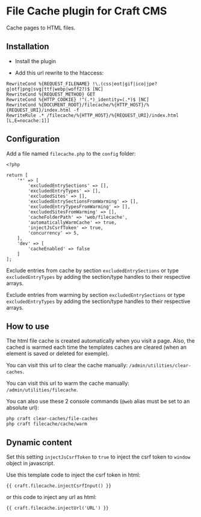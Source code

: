 # File Cache plugin for Craft CMS

Cache pages to HTML files.

## Installation

- Install the plugin

- Add this url rewrite to the htaccess:

```
RewriteCond %{REQUEST_FILENAME} !\.(css|eot|gif|ico|jpe?g|otf|png|svg|ttf|webp|woff2?)$ [NC]
RewriteCond %{REQUEST_METHOD} GET
RewriteCond %{HTTP_COOKIE} !^(.*)_identity=(.*)$ [NC]
RewriteCond %{DOCUMENT_ROOT}/filecache/%{HTTP_HOST}/%{REQUEST_URI}/index.html -f
RewriteRule .* /filecache/%{HTTP_HOST}/%{REQUEST_URI}/index.html [L,E=nocache:1]]
```

## Configuration

Add a file named `filecache.php` to the `config` folder:

```
<?php

return [
	'*' => [
		'excludedEntrySections' => [],
		'excludedEntryTypes' => [],
		'excludedSites' => [],
		'excludedEntrySectionsFromWarming' => [],
		'excludedEntryTypesFromWarming' => [],
		'excludedSitesFromWarming' => [],
		'cacheFolderPath' => 'web/filecache',
		'automaticallyWarmCache' => true,
		'injectJsCsrfToken' => true,
		'concurrency' => 5,
	],
	'dev' => [
		'cacheEnabled' => false
	]
];

```

Exclude entries from cache by section `excludedEntrySections` or type `excludedEntryTypes` by adding the section/type handles to their respective arrays.

Exclude entries from warming by section `excludedEntrySections` or type `excludedEntryTypes` by adding the section/type handles to their respective arrays.

## How to use

The html file cache is created automatically when you visit a page. Also, the cached is warmed each time the templates caches are cleared (when an element is saved or deleted for exemple). 

You can visit this url to clear the cache manually: `/admin/utilities/clear-caches`.

You can visit this url to warm the cache manually: `/admin/utilities/filecache`.

You can also use these 2 console commands (`@web` alias must be set to an absolute url):
```
php craft clear-caches/file-caches
php craft filecache/cache/warm
```

## Dynamic content

Set this setting `injectJsCsrfToken` to `true` to inject the csrf token to `window` object in javascript.

Use this template code to inject the csrf token in html:

```
{{ craft.filecache.injectCsrfInput() }}
```

or this code to inject any url as html:

```
{{ craft.filecache.injectUrl('URL') }}
```
